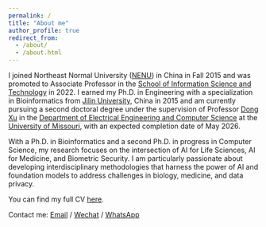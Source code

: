 ```yaml
---
permalink: /
title: "About me"
author_profile: true
redirect_from: 
  - /about/
  - /about.html
---
```


I joined Northeast Normal University ([NENU](https://en.nenu.edu.cn/)) in China in Fall 2015 and was promoted to Associate Professor in the [School of Information Science and Technology](https://ist.nenu.edu.cn/) in 2022. I earned my Ph.D. in Engineering with a specialization in Bioinformatics from [Jilin University](https://www.jlu.edu.cn/), China in 2015 and am currently pursuing a second doctoral degree under the supervision of Professor [Dong Xu](https://engineering.missouri.edu/faculty/dong-xu/) in the [Department of Electrical Engineering and Computer Science](https://engineering.missouri.edu/departments/eecs/) at the [University of Missouri](), with an expected completion date of May 2026.
 
With a Ph.D. in Bioinformatics and a second Ph.D. in progress in Computer Science, my research focuses on the intersection of AI for Life Sciences, AI for Medicine, and Biometric Security. I am particularly passionate about developing interdisciplinary methodologies that harness the power of AI and foundation models to address challenges in biology, medicine, and data privacy. 

You can find my full CV [here](/files/CV_latest.pdf).

Contact me: [Email](mailto:hefe@umsystem.edu) / [Wechat](/images/Wechat.jpg) / [WhatsApp](/images/WhatsApp.jpg)